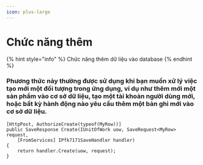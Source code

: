 ```yaml
---
icon: plus-large
---
```


# Chức năng thêm

{% hint style="info" %}
Chức năng thêm dữ liệu vào database
{% endhint %}

### Phương thức này thường được sử dụng khi bạn muốn xử lý việc tạo mới một đối tượng trong ứng dụng, ví dụ như thêm mới một sản phẩm vào cơ sở dữ liệu, tạo một tài khoản người dùng mới, hoặc bất kỳ hành động nào yêu cầu thêm một bản ghi mới vào cơ sở dữ liệu.

```
[HttpPost, AuthorizeCreate(typeof(MyRow))]
public SaveResponse Create(IUnitOfWork uow, SaveRequest<MyRow> request,
    [FromServices] IPfk7171SaveHandler handler)
{
    return handler.Create(uow, request);
}
```
